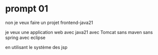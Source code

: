 # prompt 01

non je veux faire un projet frontend-java21

je veux une application web
avec java21
avec Tomcat
sans maven
sans spring
avec eclipse

en utilisant le système des jsp